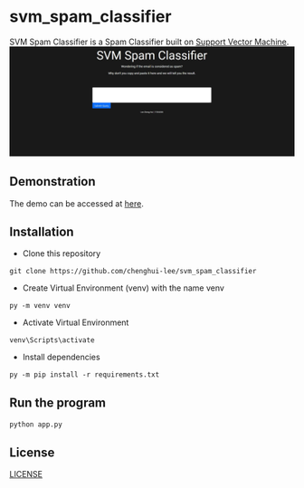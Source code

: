 # svm_spam_classifier
SVM Spam Classifier is a Spam Classifier built on [Support Vector Machine](https://en.wikipedia.org/wiki/Support-vector_machine).
![homepage](/homepage.jpg)

## Demonstration
The demo can be accessed at [here](http://spam.lchenghui.com).

## Installation
- Clone this repository
```
git clone https://github.com/chenghui-lee/svm_spam_classifier
```
- Create Virtual Environment (venv) with the name venv
```
py -m venv venv
```
- Activate Virtual Environment 
```
venv\Scripts\activate
```
- Install dependencies
```
py -m pip install -r requirements.txt
```

## Run the program
```
python app.py
```

## License
[LICENSE](/LICENSE)
